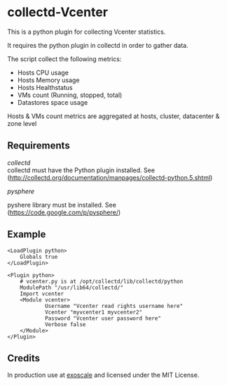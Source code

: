 collectd-Vcenter
================
This is a python plugin for collecting Vcenter statistics.

It requires the python plugin in collectd in order to gather data.

The script collect the following metrics:

- Hosts CPU usage
- Hosts Memory usage
- Hosts Healthstatus
- VMs count (Running, stopped, total)
- Datastores space usage

Hosts & VMs count metrics are aggregated at hosts, cluster, datacenter & zone level

Requirements
------------
*collectd*  
collectd must have the Python plugin installed. See (<http://collectd.org/documentation/manpages/collectd-python.5.shtml>)

*pysphere*

pyshere library must be installed. See (<https://code.google.com/p/pysphere/>)

Example
-------
    <LoadPlugin python>
        Globals true
    </LoadPlugin>

    <Plugin python>
        # vcenter.py is at /opt/collectd/lib/collectd/python
        ModulePath "/usr/lib64/collectd/"
        Import vcenter
        <Module vcenter>
                Username "Vcenter read rights username here"
                Vcenter "myvcenter1 myvcenter2"
                Password "Vcenter user password here"
                Verbose false
        </Module>
    </Plugin>


Credits
-------

In production use at [exoscale](https://www.exoscale.ch) and licensed under the MIT License.
